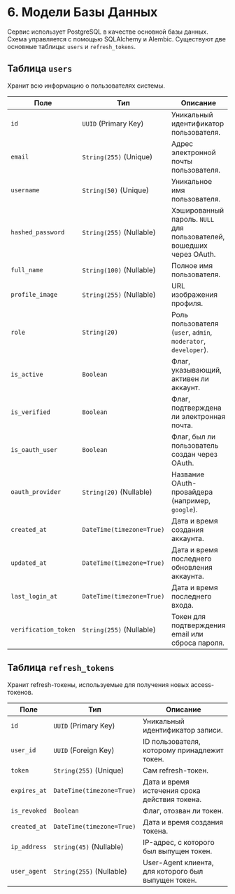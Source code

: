 # 6. Модели Базы Данных

Сервис использует PostgreSQL в качестве основной базы данных. Схема управляется с помощью SQLAlchemy и Alembic. Существуют две основные таблицы: `users` и `refresh_tokens`.

## Таблица `users`

Хранит всю информацию о пользователях системы.

| Поле                 | Тип                      | Описание                                                                 |
| -------------------- | ------------------------ | ------------------------------------------------------------------------ |
| `id`                 | `UUID` (Primary Key)     | Уникальный идентификатор пользователя.                                   |
| `email`              | `String(255)` (Unique)   | Адрес электронной почты пользователя.                                    |
| `username`           | `String(50)` (Unique)    | Уникальное имя пользователя.                                             |
| `hashed_password`    | `String(255)` (Nullable) | Хэшированный пароль. `NULL` для пользователей, вошедших через OAuth.    |
| `full_name`          | `String(100)` (Nullable) | Полное имя пользователя.                                                 |
| `profile_image`      | `String(255)` (Nullable) | URL изображения профиля.                                                 |
| `role`               | `String(20)`             | Роль пользователя (`user`, `admin`, `moderator`, `developer`).           |
| `is_active`          | `Boolean`                | Флаг, указывающий, активен ли аккаунт.                                   |
| `is_verified`        | `Boolean`                | Флаг, подтверждена ли электронная почта.                                 |
| `is_oauth_user`      | `Boolean`                | Флаг, был ли пользователь создан через OAuth.                            |
| `oauth_provider`     | `String(20)` (Nullable)  | Название OAuth-провайдера (например, `google`).                          |
| `created_at`         | `DateTime(timezone=True)`| Дата и время создания аккаунта.                                          |
| `updated_at`         | `DateTime(timezone=True)`| Дата и время последнего обновления аккаунта.                             |
| `last_login_at`      | `DateTime(timezone=True)`| Дата и время последнего входа.                                           |
| `verification_token` | `String(255)` (Nullable) | Токен для подтверждения email или сброса пароля.                         |

## Таблица `refresh_tokens`

Хранит refresh-токены, используемые для получения новых access-токенов.

| Поле         | Тип                      | Описание                                                                 |
| ------------ | ------------------------ | ------------------------------------------------------------------------ |
| `id`         | `UUID` (Primary Key)     | Уникальный идентификатор записи.                                         |
| `user_id`    | `UUID` (Foreign Key)     | ID пользователя, которому принадлежит токен.                             |
| `token`      | `String(255)` (Unique)   | Сам refresh-токен.                                                       |
| `expires_at` | `DateTime(timezone=True)`| Дата и время истечения срока действия токена.                            |
| `is_revoked` | `Boolean`                | Флаг, отозван ли токен.                                                  |
| `created_at` | `DateTime(timezone=True)`| Дата и время создания токена.                                            |
| `ip_address` | `String(45)` (Nullable)  | IP-адрес, с которого был выпущен токен.                                  |
| `user_agent` | `String(255)` (Nullable) | User-Agent клиента, для которого был выпущен токен.                      |
